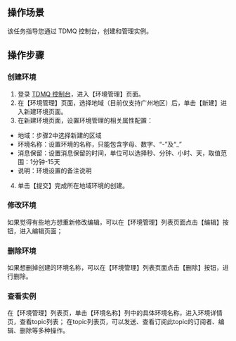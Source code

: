 ## 操作场景
该任务指导您通过 TDMQ 控制台，创建和管理实例。

## 操作步骤
### 创建环境
1. 登录 [TDMQ 控制台](https://console.cloud.tencent.com/tdmq)，进入【环境管理】页面。
2. 在【环境管理】页面，选择地域（目前仅支持广州地区）后，单击【新建】进入新建环境页面。
3. 在新建环境页面，设置环境管理的相关属性配置：
 - 地域：步骤2中选择新建的区域
 - 环境名称：设置环境的名称，只能包含字母、数字、“-”及“_”
 - 消息保留：设置消息保留的时间，单位可以选择秒、分钟、小时、天，取值范围：1分钟-15天
 - 说明：环境设置的备注说明
4. 单击【提交】完成所在地域环境的创建。

### 修改环境
如果觉得有些地方想重新修改编辑，可以在【环境管理】列表页面点击【编辑】按钮，进入编辑页面；

### 删除环境
如果想删掉创建的环境名称，可以在【环境管理】列表页面点击【删除】按钮，进行删除。

### 查看实例
在【环境管理】列表页，单击【环境名称】列中的具体环境名称，进入环境详情页，查看topic列表；
在topic列表页，可以发送、查看订阅此topic的订阅者、编辑、删除等多种操作。
